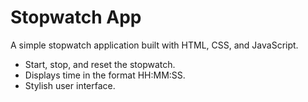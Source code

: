 # Stopwatch App

A simple stopwatch application built with HTML, CSS, and JavaScript.


- Start, stop, and reset the stopwatch.
- Displays time in the format HH:MM:SS.
- Stylish user interface.


